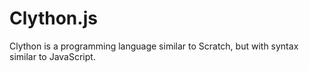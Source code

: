 # Clython.js
Clython is a programming language similar to Scratch, but with syntax similar to JavaScript.

